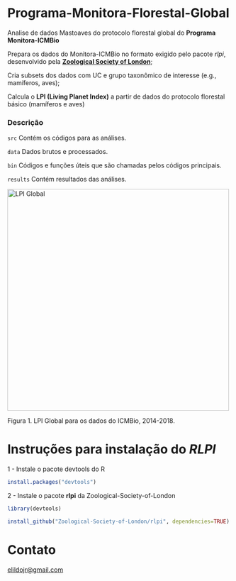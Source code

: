 # Programa-Monitora-Florestal-Global
Analise de dados Mastoaves do protocolo florestal global do **Programa Monitora-ICMBio**

Prepara os dados do Monitora-ICMBio no formato exigido pelo pacote *rlpi*, desenvolvido pela [**Zoological Society of London**](https://github.com/Zoological-Society-of-London/rlpi);

Cria subsets dos dados com UC e grupo taxonômico de interesse (e.g., mamíferos, aves);

Calcula o **LPI (Living Planet Index)** a partir de dados do protocolo florestal básico (mamíferos e aves)



### Descrição
```src``` Contém os códigos para as análises.

```data``` Dados brutos e processados. 

```bin``` Códigos e funções úteis que são chamadas pelos códigos principais.

```results``` Contém resultados das análises.


<img src="results/lpi-spp-selecionadas.jpg" title="LPI Global" width="500">

Figura 1. LPI Global para os dados do ICMBio, 2014-2018.



# Instruções para instalação do *RLPI*

1 - Instale o pacote devtools do R
```r
install.packages("devtools")
```

2 - Instale o pacote **rlpi** da Zoological-Society-of-London
```r
library(devtools)

install_github("Zoological-Society-of-London/rlpi", dependencies=TRUE)
```


# Contato
<elildojr@gmail.com>
